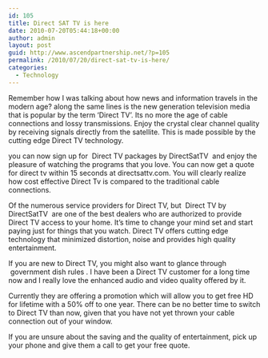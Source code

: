 ```yaml
---
id: 105
title: Direct SAT TV is here
date: 2010-07-20T05:44:18+00:00
author: admin
layout: post
guid: http://www.ascendpartnership.net/?p=105
permalink: /2010/07/20/direct-sat-tv-is-here/
categories:
  - Technology
---
```

Remember how I was talking about how news and information travels in the modern age? along the same lines is the new generation television media that is popular by the term &#8216;Direct TV&#8217;. Its no more the age of cable connections and lossy transmissions. Enjoy the crystal clear channel quality by receiving signals directly from the satellite. This is made possible by the cutting edge Direct TV technology.

you can now sign up for &nbsp;Direct TV packages by DirectSatTV&nbsp; and enjoy the pleasure of watching the programs that you love. You can now get a quote for direct tv within 15 seconds at directsattv.com. You will clearly realize how cost effective Direct Tv is compared to the traditional cable connections.

Of the numerous service providers for Direct TV, but &nbsp;Direct TV by DirectSatTV&nbsp; are one of the best dealers who are authorized to provide Direct TV access to your home. It&#8217;s time to change your mind set and start paying just for things that you watch. Direct TV offers cutting edge technology that minimized distortion, noise and provides high quality entertainment. 

If you are new to Direct TV, you might also want to glance through &nbsp;government dish rules&nbsp;. I have been a Direct TV customer for a long time now and I really love the enhanced audio and video quality offered by it. 

Currently they are offering a promotion which will allow you to get free HD for lifetime with a 50% off to one year. There can be no better time to switch to Direct TV than now, given that you have not yet thrown your cable connection out of your window. 

If you are unsure about the saving and the quality of entertainment, pick up your phone and give them a call to get your free quote.